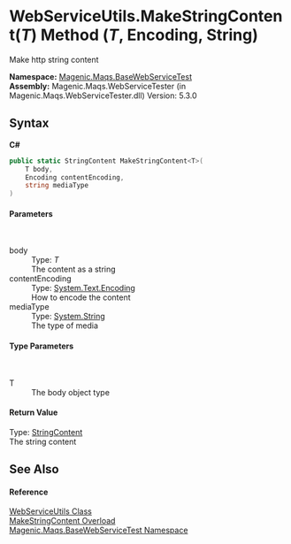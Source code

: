 # WebServiceUtils.MakeStringContent(*T*) Method (*T*, Encoding, String)
 

Make http string content

**Namespace:**&nbsp;<a href="MAQS_5/WebServices_AUTOGENERATED/Magenic-Maqs-BaseWebServiceTest_Namespace">Magenic.Maqs.BaseWebServiceTest</a><br />**Assembly:**&nbsp;Magenic.Maqs.WebServiceTester (in Magenic.Maqs.WebServiceTester.dll) Version: 5.3.0

## Syntax

**C#**<br />
``` C#
public static StringContent MakeStringContent<T>(
	T body,
	Encoding contentEncoding,
	string mediaType
)

```


#### Parameters
&nbsp;<dl><dt>body</dt><dd>Type: *T*<br />The content as a string</dd><dt>contentEncoding</dt><dd>Type: <a href="http://msdn2.microsoft.com/en-us/library/86hf4sb8" target="_blank">System.Text.Encoding</a><br />How to encode the content</dd><dt>mediaType</dt><dd>Type: <a href="http://msdn2.microsoft.com/en-us/library/s1wwdcbf" target="_blank">System.String</a><br />The type of media</dd></dl>

#### Type Parameters
&nbsp;<dl><dt>T</dt><dd>The body object type</dd></dl>

#### Return Value
Type: <a href="http://msdn2.microsoft.com/en-us/library/hh138250" target="_blank">StringContent</a><br />The string content

## See Also


#### Reference
<a href="MAQS_5/WebServices_AUTOGENERATED/WebServiceUtils_Class">WebServiceUtils Class</a><br /><a href="MAQS_5/WebServices_AUTOGENERATED/WebServiceUtils-MakeStringContent_Method">MakeStringContent Overload</a><br /><a href="MAQS_5/WebServices_AUTOGENERATED/Magenic-Maqs-BaseWebServiceTest_Namespace">Magenic.Maqs.BaseWebServiceTest Namespace</a><br />